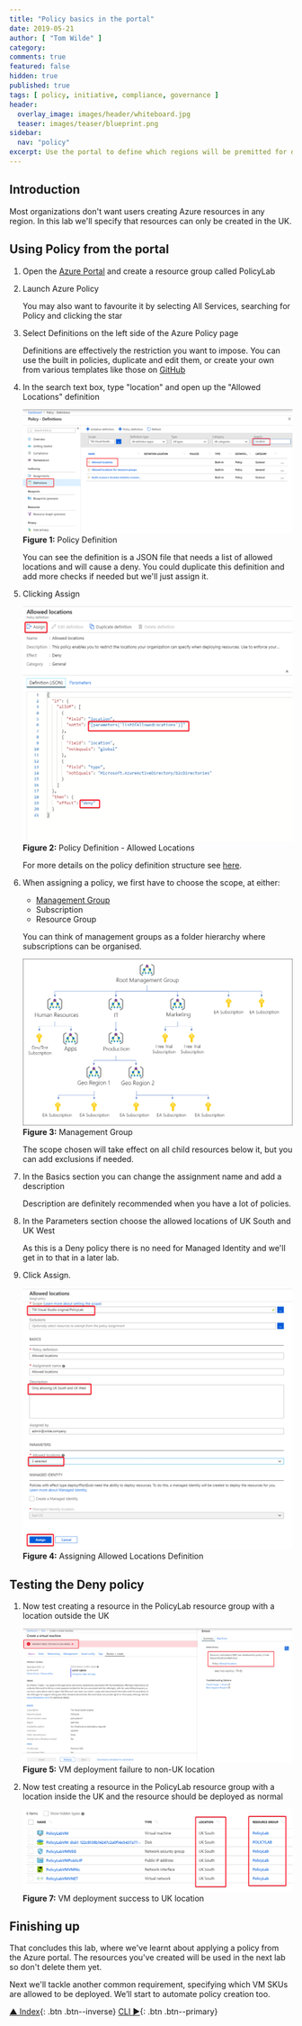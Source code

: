 ```yaml
---
title: "Policy basics in the portal"
date: 2019-05-21
author: [ "Tom Wilde" ]
category:
comments: true
featured: false
hidden: true
published: true
tags: [ policy, initiative, compliance, governance ]
header:
  overlay_image: images/header/whiteboard.jpg
  teaser: images/teaser/blueprint.png
sidebar:
  nav: "policy"
excerpt: Use the portal to define which regions will be premitted for deployments
---
```


## Introduction

Most organizations don't want users creating Azure resources in any region. In this lab we'll specify that resources can only be created in the UK.

## Using Policy from the portal

1. Open the [Azure Portal](https://portal.azure.com) and create a resource group called PolicyLab

1. Launch Azure Policy

    You may also want to favourite it by selecting All Services, searching for Policy and clicking the star

1. Select Definitions on the left side of the Azure Policy page

    Definitions are effectively the restriction you want to impose. You can use the built in policies, duplicate and edit them, or create your own from various templates like those on [GitHub](https://github.com/Azure/azure-policy)

1. In the search text box, type "location" and open up the "Allowed Locations" definition

    ![Policy Definition](/automation/policy/images/lab1-policydefinition.png)
**Figure 1:** Policy Definition

    You can see the definition is a JSON file that needs a list of allowed locations and will cause a deny. You could duplicate this definition and add more checks if needed but we'll just assign it.

1. Clicking Assign

    ![Policy Definition-Allowed Locations](/automation/policy/images/lab1-policydefinition-allowedlocations.png)
**Figure 2:** Policy Definition - Allowed Locations

    For more details on the policy definition structure see [here](https://docs.microsoft.com/en-us/azure/governance/policy/concepts/definition-structure).

1. When assigning a policy, we first have to choose the scope, at either:

    - [Management Group](https://docs.microsoft.com/en-us/azure/governance/management-groups/)
    - Subscription
    - Resource Group

    You can think of management groups as a folder hierarchy where subscriptions can be organised.

    ![Management Groups example](/automation/policy/images/lab1-managementgroups.png)
**Figure 3:** Management Group

    The scope chosen will take effect on all child resources below it, but you can add exclusions if needed.

1. In the Basics section you can change the assignment name and add a description

    Description are definitely recommended when you have a lot of policies.

1. In the Parameters section choose the allowed locations of UK South and UK West

    As this is a Deny policy there is no need for Managed Identity and we'll get in to that in a later lab.

1. Click Assign.

    ![Policy Definition-Allowed Locations](/automation/policy/images/lab1-policydefinition-allowedlocations-assign.png)
**Figure 4:** Assigning Allowed Locations Definition

## Testing the Deny policy

1. Now test creating a resource in the PolicyLab resource group with a location outside the UK

    ![Policy Test-Portal](/automation/policy/images/lab1-policytest-portal.png)
**Figure 5:** VM deployment failure to non-UK location

1. Now test creating a resource in the PolicyLab resource group with a location inside the UK and the resource should be deployed as normal

    ![Policy Test-Portal](/automation/policy/images/lab1-policytest-portal-success.png)
**Figure 7:** VM deployment success to UK location

## Finishing up

That concludes this lab, where we've learnt about applying a policy from the Azure portal. The resources you've created will be used in the next lab so don't delete them yet.

Next we'll tackle another common requirement, specifying which VM SKUs are allowed to be deployed. We’ll start to automate policy creation too.

[▲ Index](../#labs){: .btn .btn--inverse} [CLI ►](../cli){: .btn .btn--primary}
